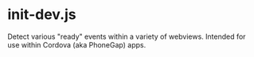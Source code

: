 # init-dev.js
Detect various "ready" events within a variety of webviews. Intended for use within Cordova (aka PhoneGap) apps.
